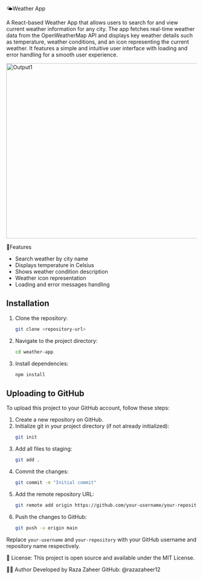 🌤️Weather App

A React-based Weather App that allows users to search for and view current weather information for any city. The app fetches real-time weather data from the OpenWeatherMap API and displays key weather details such as temperature, weather conditions, and an icon representing the current weather. It features a simple and intuitive user interface with loading and error handling for a smooth user experience.

<img width="1036" height="463" alt="Output1" src="https://github.com/user-attachments/assets/8562ffc8-62bf-4547-b285-c733fd0e2c5d" />



🚀Features

- Search weather by city name
- Displays temperature in Celsius
- Shows weather condition description
- Weather icon representation
- Loading and error messages handling

## Installation

1. Clone the repository:
   ```bash
   git clone <repository-url>
   ```
2. Navigate to the project directory:
   ```bash
   cd weather-app
   ```
3. Install dependencies:
   ```bash
   npm install

## Uploading to GitHub

To upload this project to your GitHub account, follow these steps:

1. Create a new repository on GitHub.
2. Initialize git in your project directory (if not already initialized):
   ```bash
   git init
   ```
3. Add all files to staging:
   ```bash
   git add .
   ```
4. Commit the changes:
   ```bash
   git commit -m "Initial commit"
   ```
5. Add the remote repository URL:
   ```bash
   git remote add origin https://github.com/your-username/your-repository.git
   ```
6. Push the changes to GitHub:
   ```bash
   git push -u origin main
   ```

Replace `your-username` and `your-repository` with your GitHub username and repository name respectively.

📜 License:
This project is open source and available under the MIT License.   

👨‍💻 Author
Developed by Raza Zaheer
GitHub: @razazaheer12
   

